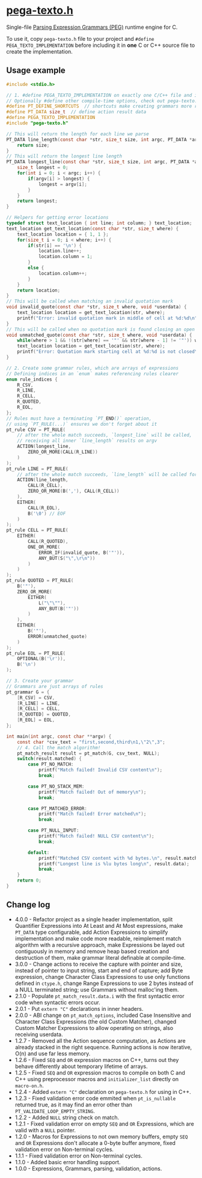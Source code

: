 # [pega-texto.h](pega-texto.h)

Single-file [Parsing Expression Grammars (PEG)](http://bford.info/packrat/) runtime engine for C.

To use it, copy `pega-texto.h` file to your project and `#define PEGA_TEXTO_IMPLEMENTATION`
before including it in **one** C or C++ source file to create the implementation.


## Usage example

```c
#include <stdio.h>

// 1. #define PEGA_TEXTO_IMPLEMENTATION on exactly one C/C++ file and include pega-texto.h
// Optionally #define other compile-time options, check out pega-texto.h for documentation
#define PT_DEFINE_SHORTCUTS  // shortcuts make creating grammars more readable
#define PT_DATA size_t  // define action result data
#define PEGA_TEXTO_IMPLEMENTATION
#include "pega-texto.h"

// This will return the length for each line we parse
PT_DATA line_length(const char *str, size_t size, int argc, PT_DATA *argv, void *userdata) {
    return size;
}
// This will return the longest line length
PT_DATA longest_line(const char *str, size_t size, int argc, PT_DATA *argv, void *userdata) {
    size_t longest = 0;
    for(int i = 0; i < argc; i++) {
        if(argv[i] > longest) {
            longest = argv[i];
        }
    }
    return longest;
}

// Helpers for getting error locations
typedef struct text_location { int line; int column; } text_location;
text_location get_text_location(const char *str, size_t where) {
    text_location location = { 1, 1 };
    for(size_t i = 0; i < where; i++) {
        if(str[i] == '\n') {
            location.line++;
            location.column = 1;
        }
        else {
            location.column++;
        }
    }
    return location;
}
// This will be called when matching an invalid quotation mark
void invalid_quote(const char *str, size_t where, void *userdata) {
    text_location location = get_text_location(str, where);
    printf("Error: invalid quotation mark in middle of cell at %d:%d\n", location.line, location.column);
}
// This will be called when no quotation mark is found closing an open quoted cell
void unmatched_quote(const char *str, size_t where, void *userdata) {
    while(where > 1 && !(str[where] == '"' && str[where - 1] != '"')) where--;
    text_location location = get_text_location(str, where);
    printf("Error: Quotation mark starting cell at %d:%d is not closed\n", location.line, location.column);
}

// 2. Create some grammar rules, which are arrays of expressions
// Defining indices in an `enum` makes referencing rules clearer
enum rule_indices {
    R_CSV,
    R_LINE,
    R_CELL,
    R_QUOTED,
    R_EOL,
};
// Rules must have a terminating `PT_END()` operation,
// using `PT_RULE(...)` ensures we don't forget about it
pt_rule CSV = PT_RULE(
    // after the whole match succeeds, `longest_line` will be called,
    // receiving all inner `line_length` results on argv
    ACTION(longest_line,
        ZERO_OR_MORE(CALL(R_LINE))
    )
);
pt_rule LINE = PT_RULE(
    // after the whole match succeeds, `line_length` will be called for each line
    ACTION(line_length,
        CALL(R_CELL),
        ZERO_OR_MORE(B(','), CALL(R_CELL))
    ),
    EITHER(
        CALL(R_EOL),
        B('\0') // EOF
    )
);
pt_rule CELL = PT_RULE(
    EITHER(
        CALL(R_QUOTED),
        ONE_OR_MORE(
            ERROR_IF(invalid_quote, B('"')),
            ANY_BUT(S("\",\r\n"))
        )
    )
);
pt_rule QUOTED = PT_RULE(
    B('"'),
    ZERO_OR_MORE(
        EITHER(
            L("\"\""),
            ANY_BUT(B('"'))
        )
    ),
    EITHER(
        B('"'),
        ERROR(unmatched_quote)
    )
);
pt_rule EOL = PT_RULE(
    OPTIONAL(B('\r')),
    B('\n')
);

// 3. Create your grammar
// Grammars are just arrays of rules
pt_grammar G = {
    [R_CSV] = CSV,
    [R_LINE] = LINE,
    [R_CELL] = CELL,
    [R_QUOTED] = QUOTED,
    [R_EOL] = EOL,
};

int main(int argc, const char **argv) {
    const char *csv_text = "first,second,third\n1,\"2\",3";
    // 4. Call the match algorithm!
    pt_match_result result = pt_match(G, csv_text, NULL);
    switch(result.matched) {
        case PT_NO_MATCH:
            printf("Match failed! Invalid CSV content\n");
            break;

        case PT_NO_STACK_MEM:
            printf("Match failed! Out of memory\n");
            break;

        case PT_MATCHED_ERROR:
            printf("Match failed! Error matched\n");
            break;

        case PT_NULL_INPUT:
            printf("Match failed! NULL CSV content\n");
            break;

        default:
            printf("Matched CSV content with %d bytes.\n", result.matched);
            printf("Longest line is %lu bytes long\n", result.data);
            break;
    }
    return 0;
}

```


Change log
----------
+ 4.0.0 - Refactor project as a single header implementation,
  split Quantifier Expressions into At Least and At Most expressions,
  make `PT_DATA` type configurable, add Action Expressions to
  simplify implementation and make code more readable, reimplement
  match algorithm with a recursive approach, make Expressions be
  layed out contiguously in memory and remove heap based creation
  and destruction of them, make grammar literal definable at
  compile-time.
+ 3.0.0 - Change actions to receive the capture with pointer and size, instead
  of pointer to input string, start and end of capture; add Byte expression,
  change Character Class Expressions to use only functions defined in `ctype.h`,
  change Range Expressions to use 2 bytes instead of a NULL terminated string;
  use Grammars without malloc'ing them.
+ 2.1.0 - Populate `pt_match_result.data.i` with the first syntactic error code
  when syntactic errors occur.
+ 2.0.1 - Put `extern "C"` declarations in inner headers.
+ 2.0.0 - ABI change on `pt_match_options`, included Case Insensitive and
  Character Class Expressions (the old Custom Matcher), changed Custom Matcher
  Expressions to allow operating on strings, also receiving userdata.
+ 1.2.7 - Removed all the Action sequence computation, as Actions are already
  stacked in the right sequence. Running actions is now iterative, O(n) and use
  far less memory.
+ 1.2.6 - Fixed `SEQ` and `OR` expression macros on C++, turns out they behave
  differently about temporary lifetime of arrays.
+ 1.2.5 - Fixed `SEQ` and `OR` expression macros to compile on both C and C++
  using preprocessor macros and `initializer_list` directly on `macro-on.h`.
+ 1.2.4 - Added `extern "C"` declaration on `pega-texto.h` for using in C++. 
+ 1.2.3 - Fixed validation error code emmited when `pt_is_nullable` returned
  true, as it may find an error other than `PT_VALIDATE_LOOP_EMPTY_STRING`.
+ 1.2.2 - Added `NULL` string check on match.
+ 1.2.1 - Fixed validation error on empty `SEQ` and `OR` Expressions, which
  are valid with a `NULL` pointer.
+ 1.2.0 - Macros for Expressions to not own memory buffers, empty `SEQ` and
  `OR` Expressions don't allocate a 0-byte buffer anymore, fixed validation
  error on Non-terminal cycles.
+ 1.1.1 - Fixed validation error on Non-terminal cycles.
+ 1.1.0 - Added basic error handling support.
+ 1.0.0 - Expressions, Grammars, parsing, validation, actions.

